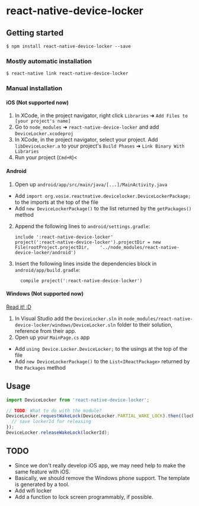 
# react-native-device-locker

## Getting started

`$ npm install react-native-device-locker --save`

### Mostly automatic installation

`$ react-native link react-native-device-locker`

### Manual installation


#### iOS (Not supported now)

1. In XCode, in the project navigator, right click `Libraries` ➜ `Add Files to [your project's name]`
2. Go to `node_modules` ➜ `react-native-device-locker` and add `DeviceLocker.xcodeproj`
3. In XCode, in the project navigator, select your project. Add `libDeviceLocker.a` to your project's `Build Phases` ➜ `Link Binary With Libraries`
4. Run your project (`Cmd+R`)<

#### Android

1. Open up `android/app/src/main/java/[...]/MainActivity.java`
  - Add `import org.vosie.reactnative.devicelocker.DeviceLockerPackage;` to the imports at the top of the file
  - Add `new DeviceLockerPackage()` to the list returned by the `getPackages()` method
2. Append the following lines to `android/settings.gradle`:
  	```
  	include ':react-native-device-locker'
  	project(':react-native-device-locker').projectDir = new File(rootProject.projectDir, 	'../node_modules/react-native-device-locker/android')
  	```
3. Insert the following lines inside the dependencies block in `android/app/build.gradle`:
  	```
      compile project(':react-native-device-locker')
  	```

#### Windows (Not supported now)
[Read it! :D](https://github.com/ReactWindows/react-native)

1. In Visual Studio add the `DeviceLocker.sln` in `node_modules/react-native-device-locker/windows/DeviceLocker.sln` folder to their solution, reference from their app.
2. Open up your `MainPage.cs` app
  - Add `using Device.Locker.DeviceLocker;` to the usings at the top of the file
  - Add `new DeviceLockerPackage()` to the `List<IReactPackage>` returned by the `Packages` method


## Usage
```javascript
import DeviceLocker from 'react-native-device-locker';

// TODO: What to do with the module?
DeviceLocker.requestWakeLock(DeviceLocker.PARTIAL_WAKE_LOCK).then((lockerId) => {
  // save lockerId for releasing
});
DeviceLocker.releaseWakeLock(lockerId);
```

## TODO

* Since we don't really develop iOS app, we may need help to make the same feature with iOS.
* Basically, we should remove the Windows phone support. The template is generated by a tool.
* Add wifi locker
* Add a function to lock screen programmably, if possible.
